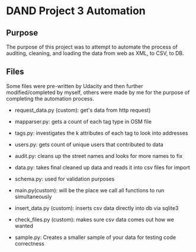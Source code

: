 # DAND Project 3 Automation 
## Purpose  
The purpose of this project was to attempt to automate the process of auditing,
cleaning, and loading the data from web as XML, to CSV, to DB. 


## Files   
Some files were pre-written by Udacity and then further modified/completed by
myself, others were made by me for the purpose of completing the automation
process.  

* request_data.py (custom): get's data from http request)
* mapparser.py: gets a count of each tag type in OSM file   
* tags.py: investigates the k attributes of each tag to look into addresses 
* users.py: gets count of unique users that contributed to data  
* audit.py: cleans up the street names and looks for more names to fix
* data.py: takes final cleaned up data and reads it into csv files for import
* schema.py: used for validation purposes 

* main.py(custom): will be the place we call all functions to run simultaneously
* insert_data.py (custom): inserts csv data directly into db via sqlite3
* check_files.py (custom): makes sure csv data comes out how we wanted 

* sample.py: Creates a smaller sample of your data for testing code correctness
